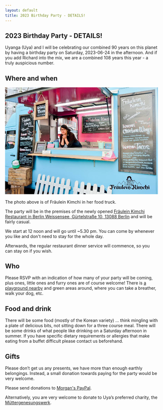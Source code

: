 ```yaml
---
layout: default
title: 2023 Birthday Party - DETAILS!
---
```


## 2023 Birthday Party - DETAILS!

Uyanga (Uya) and I will be celebrating our combined 90 years on this planet by having a birthday party on Saturday, 2023-06-24 in the afternoon. And if you add Richard into the mix, we are a combined 108 years this year - a truly auspicious number.

## Where and when

![Fräulein Kimchi](./fraulein-kimchi.jpg)

The photo above is of Fräulein Kimchi in her food truck.

The party will be in the premises of the newly opened [Fräulein Kimchi Restaurant in Berlin Weissensee, Gürtelstraße 10, 13088 Berlin](https://goo.gl/maps/jRiNdosn4nrSpzi37) and will be fairly casual.

We start at 12 noon and will go until ~5.30 pm. You can come by whenever you like and don't need to stay for the whole day.

Afterwards, the regular restaurant dinner service will commence, so you can stay on if you wish.

## Who
Please RSVP with an indication of how many of your party will be coming, plus ones, little ones and furry ones are of course welcome! There is [a playground nearby](https://goo.gl/maps/jRiNdosn4nrSpzi37) and green areas around, where you can take a breather, walk your dog, etc.

## Food and drink
There will be some food (mostly of the Korean variety) … think mingling with a plate of delicious bits, not sitting down for a three course meal. There will be some drinks of what people like drinking on a Saturday afternoon in summer.
If you have specific dietary requirements or allergies that make eating from a buffet difficult please contact us beforehand.

## Gifts

Please don’t get us any presents, we have more than enough earthly belongings. Instead, a small donation towards paying for the party would be very welcome.

Please send donations to [Morgan's PayPal](https://paypal.me/MorganRoderick).

Alternatively, you are very welcome to donate to Uya’s preferred charity, the [Müttergenesungswerk](https://www.muettergenesungswerk.de/spenden-engagieren/kraftspenderin-gesucht/jetzt-spenden?gemeinsamstark-in-der-krise/spende).
